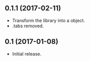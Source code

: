 ## 0.1.1 (2017-02-11)

- Transform the library into a object.
- .tabs removed.

## 0.1 (2017-01-08)

- Initial release.
